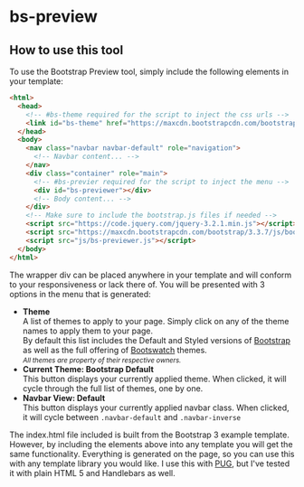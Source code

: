 # bs-preview

## How to use this tool
To use the Bootstrap Preview tool, simply include the following elements in your template: 

```html
<html>
  <head>
    <!-- #bs-theme required for the script to inject the css urls -->
    <link id="bs-theme" href="https://maxcdn.bootstrapcdn.com/bootstrap/3.3.7/css/bootstrap.min.css" rel="stylesheet">
  </head>
  <body>
    <nav class="navbar navbar-default" role="navigation">
      <!-- Navbar content... -->
    </nav>
    <div class="container" role="main">
      <!-- #bs-previer required for the script to inject the menu -->
      <div id="bs-previewer"></div>
      <!-- Body content... -->
    </div>
    <!-- Make sure to include the bootstrap.js files if needed -->
    <script src="https://code.jquery.com/jquery-3.2.1.min.js"></script>
    <script src="https://maxcdn.bootstrapcdn.com/bootstrap/3.3.7/js/bootstrap.min.js"></script>
    <script src="js/bs-previewer.js"></script>
  </body>
</html>
```

The wrapper div can be placed anywhere in your template and will conform to your responsiveness or lack there of. You will be presented with 3 options in the menu that is generated:

* **Theme**  
 A list of themes to apply to your page. Simply click on any of the theme names to apply them to your page.  
 By default this list includes the Default and Styled versions of [Bootstrap](http://getbootstrap.com/) as well as the full offering of [Bootswatch](http://bootswatch.com/) themes.  
 <small>_All themes are property of their respective owners._</small>
* **Current Theme: Bootstrap Default**  
 This button displays your currently applied theme. When clicked, it will cycle through the full list of themes, one by one.
* **Navbar View: Default**  
 This button displays your currently applied navbar class. When clicked, it will cycle between ```.navbar-default``` and ```.navbar-inverse```

The index.html file included is built from the Bootstrap 3 example template. However, by including the elements above into any template you will get the same functionality. Everything is generated on the page, so you can use this with any template library you would like. I use this with [PUG](https://pugjs.org), but I've tested it with plain HTML 5 and Handlebars as well.
